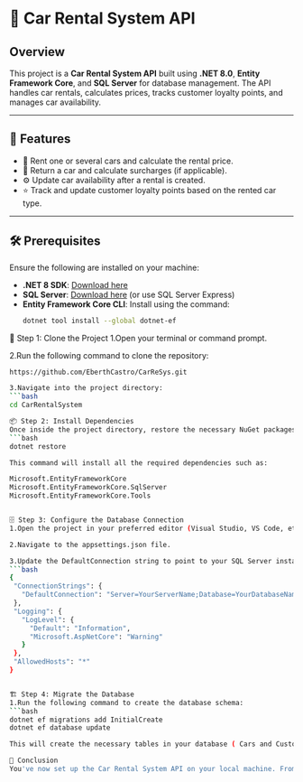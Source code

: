 # 🚗 Car Rental System API

## Overview

This project is a **Car Rental System API** built using **.NET 8.0**, **Entity Framework Core**, and **SQL Server** for database management. The API handles car rentals, calculates prices, tracks customer loyalty points, and manages car availability.

---

## 🎯 Features

- 📅 Rent one or several cars and calculate the rental price.
- 🔄 Return a car and calculate surcharges (if applicable).
- ⚙️ Update car availability after a rental is created.
- ⭐ Track and update customer loyalty points based on the rented car type.

---

## 🛠 Prerequisites

Ensure the following are installed on your machine:

- **.NET 8 SDK**: [Download here](https://dotnet.microsoft.com/en-us/download/dotnet/8.0)
- **SQL Server**: [Download here](https://www.microsoft.com/en-us/sql-server/sql-server-downloads) (or use SQL Server Express)
- **Entity Framework Core CLI**: Install using the command:
  ```bash
  dotnet tool install --global dotnet-ef

🔧 Step 1: Clone the Project
1.Open your terminal or command prompt.

2.Run the following command to clone the repository:
 ```bash
 https://github.com/EberthCastro/CarReSys.git

3.Navigate into the project directory:
 ```bash
 cd CarRentalSystem

📦 Step 2: Install Dependencies
Once inside the project directory, restore the necessary NuGet packages by running:
```bash
dotnet restore

This command will install all the required dependencies such as:

Microsoft.EntityFrameworkCore
Microsoft.EntityFrameworkCore.SqlServer
Microsoft.EntityFrameworkCore.Tools


🗄 Step 3: Configure the Database Connection
1.Open the project in your preferred editor (Visual Studio, VS Code, etc.).

2.Navigate to the appsettings.json file.

3.Update the DefaultConnection string to point to your SQL Server instance. Replace YourServerName with your SQL Server name and YourDatabaseName with your desired database name.
```bash
{
  "ConnectionStrings": {
    "DefaultConnection": "Server=YourServerName;Database=YourDatabaseName;Trusted_Connection=True;MultipleActiveResultSets=true"
  },
  "Logging": {
    "LogLevel": {
      "Default": "Information",
      "Microsoft.AspNetCore": "Warning"
    }
  },
  "AllowedHosts": "*"
}


🏗 Step 4: Migrate the Database
1.Run the following command to create the database schema:
```bash
dotnet ef migrations add InitialCreate
dotnet ef database update

This will create the necessary tables in your database ( Cars and Customers).

👏 Conclusion
You've now set up the Car Rental System API on your local machine. From here, you can extend the functionality or integrate it with a front-end for a complete car rental management system. 🚀


